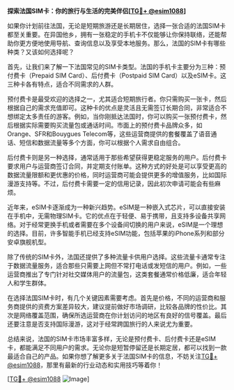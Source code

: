**探索法国SIM卡：你的旅行与生活的完美伴侣[[TG💪+ @esim1088](https://t.me/s/esim1088)]**

如果你计划前往法国，无论是短期旅游还是长期居住，选择一张合适的法国SIM卡都至关重要。在异国他乡，拥有一张稳定的手机卡不仅能够让你保持联络，还能帮助你更方便地使用导航、查询信息以及享受本地服务。那么，法国的SIM卡有哪些种类？又该如何选择呢？

首先，让我们来了解一下法国常见的SIM卡类型。法国的手机卡主要分为三种：预付费卡（Prepaid SIM Card）、后付费卡（Postpaid SIM Card）以及eSIM卡。这三种卡各有特点，适合不同需求的人群。

预付费卡是最受欢迎的选择之一，尤其适合短期旅行者。你只需购买一张卡，然后根据自己的需求充值即可。这种卡的优点是灵活且无需签订长期合同，非常适合不想绑定太多责任的游客。例如，当你刚抵达法国时，你可以购买一张预付费卡，然后根据实际需要购买流量包或通话时间。市面上的预付费卡品牌众多，如Orange、SFR和Bouygues Telecom等，这些运营商提供的套餐覆盖了语音通话、短信和数据流量等多个方面，你可以根据个人需求自由组合。

后付费卡则是另一种选择，通常适用于那些希望获得更稳定服务的用户。后付费卡要求用户与运营商签订合同，并定期支付账单。这种方式的好处是可以享受更高的数据流量限额和更优惠的价格，同时运营商可能会提供更多的增值服务，比如国际漫游支持等。不过，后付费卡需要一定的信用记录，因此初次申请可能会有些麻烦。

近年来，eSIM卡逐渐成为一种新兴趋势。eSIM是一种嵌入式芯片，可以直接安装在手机中，无需物理SIM卡。它的优点在于轻便、易于携带，且支持多设备共享网络。对于经常更换手机或者需要在多个设备间切换的用户来说，eSIM是一个理想的选择。目前，许多智能手机已经支持eSIM功能，包括苹果的iPhone系列和部分安卓旗舰机型。

除了传统的SIM卡外，法国还提供了多种流量卡供用户选择。这些流量卡通常专注于数据流量服务，适合那些只需要上网但不常打电话或发短信的用户。例如，一些运营商推出了专门针对社交媒体用户的流量包，这类套餐通常价格低廉，适合年轻人和学生群体。

在选择法国SIM卡时，有几个关键因素需要考虑。首先是价格，不同的运营商和服务商提供的资费方案差异较大，建议提前做好市场调研，比较各品牌的性价比。其次是网络覆盖范围，确保所选运营商在你计划访问的地区有良好的信号覆盖。最后还要注意是否支持国际漫游，这对于经常跨国旅行的人来说尤为重要。

总结来说，法国的SIM卡市场丰富多样，无论是预付费卡、后付费卡还是eSIM卡，都能满足不同用户的需求。无论你是短暂停留还是长期定居，都可以找到一款最适合自己的产品。如果你想了解更多关于法国SIM卡的信息，不妨关注[TG💪+ @esim1088](https://t.me/s/esim1088)，那里有最新的行业动态和实用技巧等着你！

[[TG💪+ @esim1088](https://t.me/s/esim1088) ![Image](https://i.postimg.cc/4NQfJmqS/Snipaste-2025-05-13-00-14-12.png)]